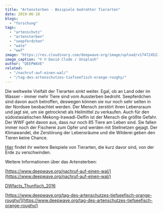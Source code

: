 ```yaml
---
title: "Artensterben - Beispiele bedrohter Tierarten"
date: 2019-06-18
blogs: 
  - "forschung"
tags: 
  - "artenschutz"
  - "artensterben"
  - "seepferdchen"
  - "wale"
  - "wwf"
image: "https://res.cloudinary.com/deepwave-org/image/upload/v1747245220/deepwave.org/david-clode-1zglnBe3QJw-unsplash-scaled.jpg"
image_caption: "© © David Clode / Unsplash"
author: "DEEPWAVE"
related: 
  - "/nachruf-auf-einen-wal/"
  - "/tag-des-artenschutzes-tiefseefisch-orange-roughy/"
---
```


Die weltweite Vielfalt der Tierarten sinkt weiter. Egal, ob an Land oder im Wasser - immer mehr Tiere sind vom Aussterben bedroht. Seepferdchen sind davon auch betroffen, deswegen können sie nur noch sehr selten in der Nordsee beobachtet werden. Der Mensch zerstört ihren Lebensraum und jagt sie, um sie getrocknet als Heilmittel zu verkaufen. Auch für den südostasiatischen Mekong-Irawadi-Delfin ist der Mensch die größte Gefahr. Der WWF geht davon aus, dass nur noch 85 Tiere am Leben sind. Sie fallen immer noch der Fischerei zum Opfer und werden mit Stellnetzen gejagt. Der Klimawandel, die Zerstörung der Lebensräume und die Wilderei geben den Tieren keine Chance.

[Hier](https://www.zdf.de/nachrichten/heute/wwf-beispiele-bedrohter-arten-100.html) findet ihr weitere Beispiele von Tierarten, die kurz davor sind, von der Erde zu verschwinden.

Weitere Informationen über das Artensterben:

[https://www.deepwave.org/nachruf-auf-einen-wal/](https://www.deepwave.org/nachruf-auf-einen-wal/)

[DWfacts\_Thunfisch\_2016](https://www.deepwave.org/artensterben-beispiele-bedrohter-tierarten/dwfacts_thunfisch_2016-2/)

[https://www.deepwave.org/tag-des-artenschutzes-tiefseefisch-orange-roughy/](https://www.deepwave.org/tag-des-artenschutzes-tiefseefisch-orange-roughy/)
